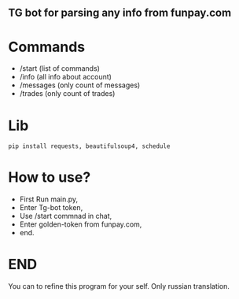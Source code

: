 ## TG bot for parsing any info from funpay.com
# Commands
- /start (list of commands)
- /info (all info about account)
- /messages (only count of messages)
- /trades (only count of trades)

# Lib
```
pip install requests, beautifulsoup4, schedule
```
# How to use?

- First Run main.py,
- Enter Tg-bot token,
- Use /start commnad in chat,
- Enter golden-token from funpay.com,
- end.

# END
You can to refine this program for your self.
Only russian translation.
